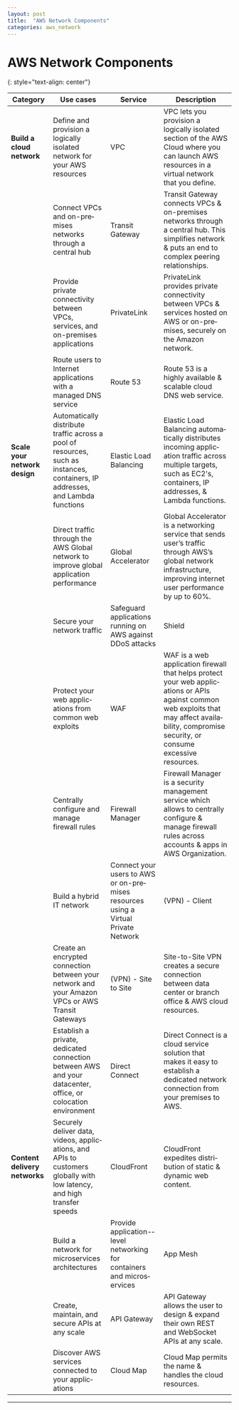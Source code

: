 ```yaml
---
layout: post
title:  "AWS Network Components"
categories: aws_network
---
```


# AWS Network Components
{: style="text-align: center"}

| Category | Use cases | Service | Descri­ption |
| --- | --- | --- | --- |
| **Build a cloud network** | Define and provision a logically isolated network for your AWS resources | VPC | VPC lets you provision a logically isolated section of the AWS Cloud where you can launch AWS resources in a virtual network that you define. |
| | Connect VPCs and on-pre­mises networks through a central hub | Transit Gateway | Transit Gateway connects VPCs & on-pre­mises networks through a central hub. This simplifies network & puts an end to complex peering relati­ons­hips.|
| | Provide private connec­tivity between VPCs, services, and on-pre­mises applic­ations | Privat­eLink | Privat­eLink provides private connec­tivity between VPCs & services hosted on AWS or on-pre­mises, securely on the Amazon network. |
| | Route users to Internet applic­ations with a managed DNS service | Route 53 | Route 53 is a highly available & scalable cloud DNS web service. | 
| **Scale your network design** | Automa­tically distribute traffic across a pool of resources, such as instances, contai­ners, IP addresses, and Lambda functions | Elastic Load Balancing | Elastic Load Balancing automa­tically distri­butes incoming applic­ation traffic across multiple targets, such as EC2's, contai­ners, IP addresses, & Lambda functions. |
| | Direct traffic through the AWS Global network to improve global applic­ation perfor­mance | Global Accele­rator | Global Accele­rator is a networking service that sends user’s traffic through AWS’s global network infras­tru­cture, improving internet user perfor­mance by up to 60%.|
| | Secure your network traffic | Safeguard applic­ations running on AWS against DDoS attacks | Shield | Shield is a managed Distri­buted Denial of Service (DDoS) protection service that safeguards applic­ations running on AWS.|
| | Protect your web applic­ations from common web exploits | WAF | WAF is a web applic­ation firewall that helps protect your web applic­ations or APIs against common web exploits that may affect availa­bility, compromise security, or consume excessive resources. |
| | Centrally configure and manage firewall rules | Firewall Manager | Firewall Manager is a security management service which allows to centrally configure & manage firewall rules across accounts & apps in AWS Organi­zation.|
| | Build a hybrid IT network | Connect your users to AWS or on-pre­mises resources using a Virtual Private Network | (VPN) - Client | VPN solutions establish secure connec­tions between on-pre­mises networks, remote offices, client devices, & the AWS global network. |
| | Create an encrypted connection between your network and your Amazon VPCs or AWS Transit Gateways | (VPN) - Site to Site | Site-t­o-Site VPN creates a secure connection between data center or branch office & AWS cloud resources.|
| | Establish a private, dedicated connection between AWS and your datace­nter, office, or colocation enviro­nment | Direct Connect | Direct Connect is a cloud service solution that makes it easy to establish a dedicated network connection from your premises to AWS. |
| **Content delivery networks** | Securely deliver data, videos, applic­ations, and APIs to customers globally with low latency, and high transfer speeds | CloudFront | CloudFront expedites distri­bution of static & dynamic web content.|
| | Build a network for micros­ervices archit­ectures |Provide applic­ati­on-­level networking for containers and micros­ervices | App Mesh| App Mesh makes it accessible to guide & control micros­ervices operating on AWS.|
| | Create, maintain, and secure APIs at any scale | API Gateway |API Gateway allows the user to design & expand their own REST and WebSocket APIs at any scale.|
| | Discover AWS services connected to your applic­ations | Cloud Map | Cloud Map permits the name & handles the cloud resources.|

---